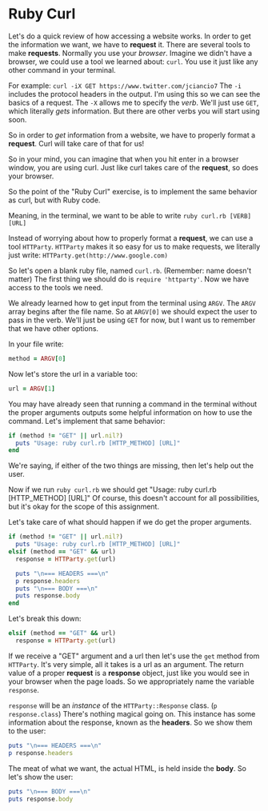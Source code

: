 # Ruby Curl
Let's do a quick review of how accessing a website works.
In order to get the information we want, we have to **request** it.
There are several tools to make **requests**. Normally you use your _browser_.
Imagine we didn't have a browser, we could use a tool we learned about: `curl`.
You use it just like any other command in your terminal.

For example: `curl -iX GET https://www.twitter.com/jciancio7`
The `-i` includes the protocol headers in the output.
I'm using this so we can see the basics of a request.
The `-X` allows me to specify the _verb_. We'll just use `GET`, which literally
_gets_ information. But there are other verbs you will start using soon.

So in order to _get_ information from a website, we have to properly format a
**request**. Curl will take care of that for us!

So in your mind, you can imagine that when you hit enter in a browser window,
you are using curl.
Just like curl takes care of the **request**, so does your browser.

So the point of the "Ruby Curl" exercise, is to implement the same behavior as curl,
but with Ruby code.

Meaning, in the terminal, we want to be able to write `ruby curl.rb [VERB] [URL]`

Instead of worrying about how to properly format a **request**, we can use a tool
`HTTParty`.
`HTTParty` makes it so easy for us to make requests, we literally just write:
`HTTParty.get(http://www.google.com)`

So let's open a blank ruby file, named `curl.rb`. (Remember: name doesn't matter)
The first thing we should do is `require 'httparty'`.
Now we have access to the tools we need.

We already learned how to get input from the terminal using `ARGV`.
The `ARGV` array begins after the file name.
So at `ARGV[0]` we should expect the user to pass in the verb.
We'll just be using `GET` for now, but I want us to remember that we have other options.

In your file write:

```ruby
method = ARGV[0]
```

Now let's store the url in a variable too:

```ruby
url = ARGV[1]
```

You may have already seen that running a command in the terminal without the proper
arguments outputs some helpful information on how to use the command.
Let's implement that same behavior:

```ruby
if (method != "GET" || url.nil?)
  puts "Usage: ruby curl.rb [HTTP_METHOD] [URL]"
end
```

We're saying, if either of the two things are missing, then let's help out the user.

Now if we run `ruby curl.rb` we should get "Usage: ruby curl.rb [HTTP_METHOD] [URL]"
Of course, this doesn't account for all possibilities, but it's okay for the scope
of this assignment.

Let's take care of what should happen if we do get the proper arguments.

```ruby
if (method != "GET" || url.nil?)
  puts "Usage: ruby curl.rb [HTTP_METHOD] [URL]"
elsif (method == "GET" && url)
  response = HTTParty.get(url)

  puts "\n=== HEADERS ===\n"
  p response.headers
  puts "\n=== BODY ===\n"
  puts response.body
end
```

Let's break this down:

```ruby
elsif (method == "GET" && url)
  response = HTTParty.get(url)
```

If we receive a "GET" argument and a url then let's use the `get` method from
`HTTParty`. It's very simple, all it takes is a url as an argument.
The return value of a proper **request** is a **response** object, just like you would see
in your browser when the page loads. So we appropriately name the variable `response`.

`response` will be an _instance_ of the `HTTParty::Response` class. (`p response.class`)
There's nothing magical going on. This instance has some information about the response,
known as the **headers**. So we show them to the user:

```ruby
puts "\n=== HEADERS ===\n"
p response.headers
```

The meat of what we want, the actual HTML, is held inside the **body**.
So let's show the user:

```ruby
puts "\n=== BODY ===\n"
puts response.body
```
